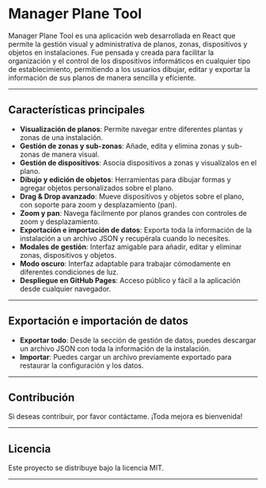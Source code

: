 # Manager Plane Tool

Manager Plane Tool es una aplicación web desarrollada en React que permite la gestión visual y administrativa de planos, zonas, dispositivos y objetos en instalaciones. 
Fue pensada y creada para facilitar la organización y el control de los dispositivos informáticos en cualquier tipo de establecimiento, permitiendo a los usuarios dibujar, editar y exportar la información de sus planos de manera sencilla y eficiente.

---

## Características principales

- **Visualización de planos**: Permite navegar entre diferentes plantas y zonas de una instalación.
- **Gestión de zonas y sub-zonas**: Añade, edita y elimina zonas y sub-zonas de manera visual.
- **Gestión de dispositivos**: Asocia dispositivos a zonas y visualízalos en el plano.
- **Dibujo y edición de objetos**: Herramientas para dibujar formas y agregar objetos personalizados sobre el plano.
- **Drag & Drop avanzado**: Mueve dispositivos y objetos sobre el plano, con soporte para zoom y desplazamiento (pan).
- **Zoom y pan**: Navega fácilmente por planos grandes con controles de zoom y desplazamiento.
- **Exportación e importación de datos**: Exporta toda la información de la instalación a un archivo JSON y recupérala cuando lo necesites.
- **Modales de gestión**: Interfaz amigable para añadir, editar y eliminar zonas, dispositivos y objetos.
- **Modo oscuro**: Interfaz adaptable para trabajar cómodamente en diferentes condiciones de luz.
- **Despliegue en GitHub Pages**: Acceso público y fácil a la aplicación desde cualquier navegador.

---

## Exportación e importación de datos

- **Exportar todo**: Desde la sección de gestión de datos, puedes descargar un archivo JSON con toda la información de la instalación.
- **Importar**: Puedes cargar un archivo previamente exportado para restaurar la configuración y los datos.

---

## Contribución

Si deseas contribuir, por favor contáctame.
¡Toda mejora es bienvenida!

---

## Licencia

Este proyecto se distribuye bajo la licencia MIT.

---
